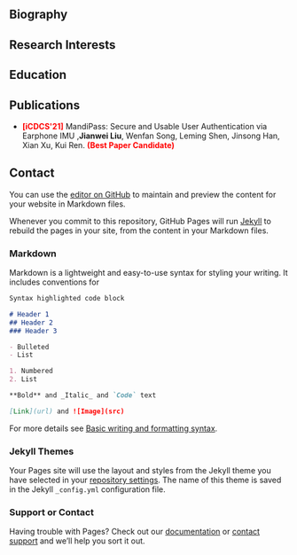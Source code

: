 ## Biography
## Research Interests
## Education
## Publications
- **<font color="Red">[iCDCS'21]</font>** MandiPass: Secure and Usable User Authentication via Earphone IMU ,**Jianwei Liu**, Wenfan Song, Leming Shen, Jinsong Han, Xian Xu, Kui Ren. **<font color="Red">(Best Paper Candidate)</font>**
## Contact

You can use the [editor on GitHub](https://github.com/DragonflyCaptainL/DragonflyCaptainL.github.io/edit/main/index.md) to maintain and preview the content for your website in Markdown files.

Whenever you commit to this repository, GitHub Pages will run [Jekyll](https://jekyllrb.com/) to rebuild the pages in your site, from the content in your Markdown files.

### Markdown

Markdown is a lightweight and easy-to-use syntax for styling your writing. It includes conventions for

```markdown
Syntax highlighted code block

# Header 1
## Header 2
### Header 3

- Bulleted
- List

1. Numbered
2. List

**Bold** and _Italic_ and `Code` text

[Link](url) and ![Image](src)
```

For more details see [Basic writing and formatting syntax](https://docs.github.com/en/github/writing-on-github/getting-started-with-writing-and-formatting-on-github/basic-writing-and-formatting-syntax).

### Jekyll Themes

Your Pages site will use the layout and styles from the Jekyll theme you have selected in your [repository settings](https://github.com/DragonflyCaptainL/DragonflyCaptainL.github.io/settings/pages). The name of this theme is saved in the Jekyll `_config.yml` configuration file.

### Support or Contact

Having trouble with Pages? Check out our [documentation](https://docs.github.com/categories/github-pages-basics/) or [contact support](https://support.github.com/contact) and we’ll help you sort it out.
